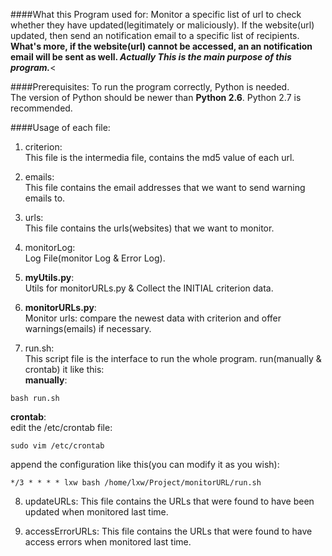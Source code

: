 ####What this Program used for:
Monitor a specific list of url to check whether they have updated(legitimately or maliciously). If the website(url) updated, then send an notification email to a specific list of recipients.<br>
**What's more, if the website(url) cannot be accessed, an an notification email will be sent as well. _Actually This is the main purpose of this program._**<<br>

####Prerequisites:
To run the program correctly, Python is needed.<br>
The version of Python should be newer than **Python 2.6**. Python 2.7 is recommended.

####Usage of each file:
1. criterion:<br>
This file is the intermedia file, contains the md5 value of each url.

2. emails:<br>
This file contains the email addresses that we want to send warning emails to.

3. urls:<br>
This file contains the urls(websites) that we want to monitor.

4. monitorLog:<br>
Log File(monitor Log & Error Log).

5. **myUtils.py**:<br>
Utils for monitorURLs.py & Collect the INITIAL criterion data.

6. **monitorURLs.py**:<br>
Monitor urls: compare the newest data with criterion and offer warnings(emails) if necessary.

7. run.sh:<br>
This script file is the interface to run the whole program. run(manually & crontab) it like this:<br>
**manually**:<br>
 ```
 bash run.sh
 ```
**crontab**:<br>
edit the /etc/crontab file:<br>
 ```
 sudo vim /etc/crontab
 ```
append the configuration like this(you can modify it as you wish):<br>
 ```
 */3 * * * * lxw bash /home/lxw/Project/monitorURL/run.sh
 ```
8. updateURLs:
This file contains the URLs that were found to have been updated when monitored last time.

9. accessErrorURLs:
This file contains the URLs that were found to have access errors when monitored last time.

